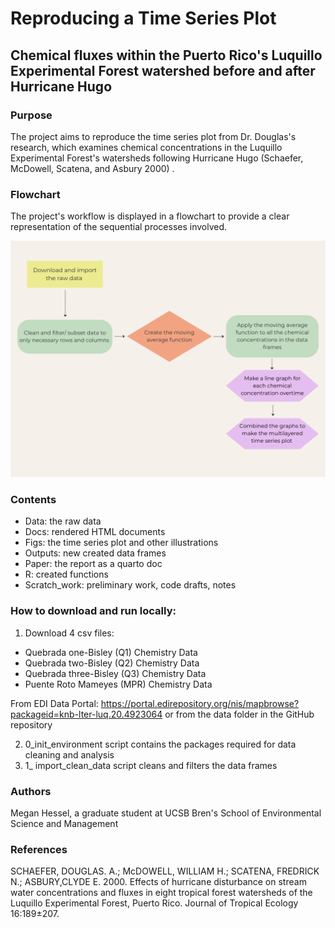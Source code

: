 # Reproducing a Time Series Plot

## Chemical fluxes within the Puerto Rico's Luquillo Experimental Forest watershed before and after Hurricane Hugo

### Purpose

The project aims to reproduce the time series plot from Dr. Douglas's research, which examines chemical concentrations in the Luquillo Experimental Forest's watersheds following Hurricane Hugo (Schaefer, McDowell, Scatena, and Asbury 2000) .

### Flowchart

The project's workflow is displayed in a flowchart to provide a clear representation of the sequential processes involved.

![](figs/Flowchart.png)

### Contents

-   Data: the raw data
-   Docs: rendered HTML documents
-   Figs: the time series plot and other illustrations
-   Outputs: new created data frames
-   Paper: the report as a quarto doc
-   R: created functions
-   Scratch_work: preliminary work, code drafts, notes

### How to download and run locally:

1)  Download 4 csv files:

-   Quebrada one-Bisley (Q1) Chemistry Data
-   Quebrada two-Bisley (Q2) Chemistry Data
-   Quebrada three-Bisley (Q3) Chemistry Data
-   Puente Roto Mameyes (MPR) Chemistry Data

From EDI Data Portal: <https://portal.edirepository.org/nis/mapbrowse?packageid=knb-lter-luq.20.4923064> or from the data folder in the GitHub repository

2)  0_init_environment script contains the packages required for data cleaning and analysis
3)  1\_ import_clean_data script cleans and filters the data frames

### Authors

Megan Hessel, a graduate student at UCSB Bren's School of Environmental Science and Management

### References 

SCHAEFER, DOUGLAS. A.; McDOWELL, WILLIAM H.; SCATENA, FREDRICK N.; ASBURY,CLYDE E. 2000. Effects of hurricane disturbance on stream water concentrations and fluxes in eight tropical forest watersheds of the Luquillo Experimental Forest, Puerto Rico. Journal of Tropical Ecology 16:189±207.
